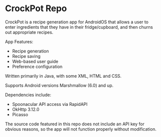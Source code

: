 # CrockPot Repo

CrockPot is a recipe generation app for AndroidOS that allows a user to enter ingredients that they have in their fridge/cupboard, and then churns out appropriate recipes.

App Features:
  - Recipe generation
  - Recipe saving
  - Web-based user guide
  - Preference configuration

Written primarily in Java, with some XML, HTML and CSS.

Supports Android versions Marshmallow (6.0) and up.

Dependencies include:
  - Spoonacular API access via RapidAPI
  - OkHttp 3.12.0
  - Picasso

The source code featured in this repo does not include an API key for obvious reasons, so the app will not function properly without modification.
